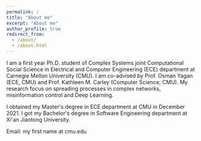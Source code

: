 ```yaml
---
permalink: /
title: "About me"
excerpt: "About me"
author_profile: true
redirect_from: 
  - /about/
  - /about.html
---
```


I am a first year Ph.D. student of Complex Systems joint Computational Social Science in 
Electrical and Computer Engineering (ECE) department at Carnegie Mellon University (CMU).
I am co-advised by Prof. Osman Yagan (ECE, CMU) and Prof. Kathleen M. Carley (Computer Science, CMU).
My research focus on spreading processes in complex networks, misinformation control and Deep Learning.

I obtained my Master's degree in ECE department at CMU in December 2021. 
I got my Bachelor's degree in Software Engineering department at Xi'an Jiaotong University.

Email: my first name at cmu.edu







